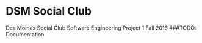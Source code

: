 # DSM Social Club
Des Moines Social Club Software Engineering Project 1 Fall 2016
###TODO: Documentation
